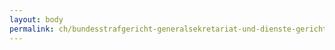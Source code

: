 ```yaml
---
layout: body
permalink: ch/bundesstrafgericht-generalsekretariat-und-dienste-gerichtsschreiber/
---
```


